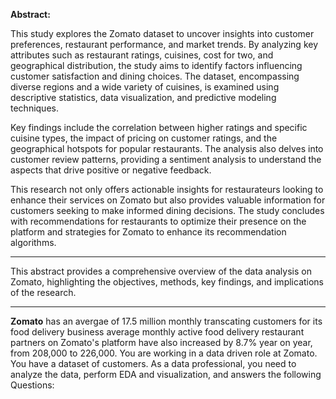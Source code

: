 **Abstract:**

This study explores the Zomato dataset to uncover insights into customer preferences, restaurant performance, and market trends. By analyzing key attributes such as restaurant ratings, cuisines, cost for two, and geographical distribution, the study aims to identify factors influencing customer satisfaction and dining choices. The dataset, encompassing diverse regions and a wide variety of cuisines, is examined using descriptive statistics, data visualization, and predictive modeling techniques.

Key findings include the correlation between higher ratings and specific cuisine types, the impact of pricing on customer ratings, and the geographical hotspots for popular restaurants. The analysis also delves into customer review patterns, providing a sentiment analysis to understand the aspects that drive positive or negative feedback.

This research not only offers actionable insights for restaurateurs looking to enhance their services on Zomato but also provides valuable information for customers seeking to make informed dining decisions. The study concludes with recommendations for restaurants to optimize their presence on the platform and strategies for Zomato to enhance its recommendation algorithms.

--- 

This abstract provides a comprehensive overview of the data analysis on Zomato, highlighting the objectives, methods, key findings, and implications of the research.

---------------------------------------------------------------------------------------------------

**Zomato** has an avergae of 17.5 million monthly transcating customers for its food delivery business average monthly active food delivery restaurant partners on Zomato's platform have also increased by 8.7% year on year, from 208,000 to 226,000. You are working in a data driven role at Zomato. You have a dataset of customers. As a data professional, you need to analyze the data, perform EDA and visualization, and answers the following Questions:
